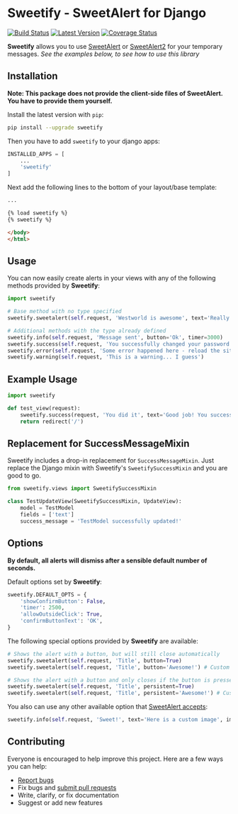 # Sweetify - SweetAlert for Django

[![Build Status](https://img.shields.io/travis/Atrox/sweetify-django.svg?style=flat-square)](https://travis-ci.org/Atrox/sweetify-django)
[![Latest Version](https://img.shields.io/pypi/v/sweetify.svg?style=flat-square)](https://pypi.python.org/pypi/sweetify)
[![Coverage Status](https://img.shields.io/coveralls/Atrox/sweetify-django.svg?style=flat-square)](https://coveralls.io/r/Atrox/sweetify-django)

**Sweetify** allows you to use [SweetAlert](http://t4t5.github.io/sweetalert/) or [SweetAlert2](https://github.com/limonte/sweetalert2) for your temporary messages.
_See the examples below, to see how to use this library_

## Installation
**Note: This package does not provide the client-side files of SweetAlert. You have to provide them yourself.**

Install the latest version with `pip`:

```bash
pip install --upgrade sweetify
```

Then you have to add `sweetify` to your django apps:
```python
INSTALLED_APPS = [
    ...
    'sweetify'
]
```

Next add the following lines to the bottom of your layout/base template:
```html
...

{% load sweetify %}
{% sweetify %}

</body>
</html>
```

## Usage
You can now easily create alerts in your views with any of the following methods provided by **Sweetify**:
```python
import sweetify

# Base method with no type specified
sweetify.sweetalert(self.request, 'Westworld is awesome', text='Really... if you have the chance - watch it!' persistent='I agree!')

# Additional methods with the type already defined
sweetify.info(self.request, 'Message sent', button='Ok', timer=3000)
sweetify.success(self.request, 'You successfully changed your password')
sweetify.error(self.request, 'Some error happened here - reload the site' persistent=':(')
sweetify.warning(self.request, 'This is a warning... I guess')
```

## Example Usage
```python
import sweetify

def test_view(request):
    sweetify.success(request, 'You did it', text='Good job! You successfully showed a SweetAlert message', persistent='Hell yeah')
    return redirect('/')
```

## Replacement for SuccessMessageMixin
Sweetify includes a drop-in replacement for `SuccessMessageMixin`.
Just replace the Django mixin with Sweetify's `SweetifySuccessMixin` and you are good to go.

```python
from sweetify.views import SweetifySuccessMixin

class TestUpdateView(SweetifySuccessMixin, UpdateView):
    model = TestModel
    fields = ['text']
    success_message = 'TestModel successfully updated!'
```

## Options
**By default, all alerts will dismiss after a sensible default number of seconds.**

Default options set by **Sweetify**:
```python
sweetify.DEFAULT_OPTS = {
    'showConfirmButton': False,
    'timer': 2500,
    'allowOutsideClick': True,
    'confirmButtonText': 'OK',
}
```

The following special options provided by **Sweetify** are available:
```python
# Shows the alert with a button, but will still close automatically
sweetify.sweetalert(self.request, 'Title', button=True)
sweetify.sweetalert(self.request, 'Title', button='Awesome!') # Custom text for the button

# Shows the alert with a button and only closes if the button is pressed
sweetify.sweetalert(self.request, 'Title', persistent=True)
sweetify.sweetalert(self.request, 'Title', persistent='Awesome!') # Custom text for the button
```

You also can use any other available option that [SweetAlert accepts](http://t4t5.github.io/sweetalert/):
```python
sweetify.info(self.request, 'Sweet!', text='Here is a custom image', imageUrl='images/thumbs-up.jpg', timer=5000)
```


## Contributing
Everyone is encouraged to help improve this project. Here are a few ways you can help:

- [Report bugs](https://github.com/atrox/sweetify-django/issues)
- Fix bugs and [submit pull requests](https://github.com/atrox/sweetify-django/pulls)
- Write, clarify, or fix documentation
- Suggest or add new features
